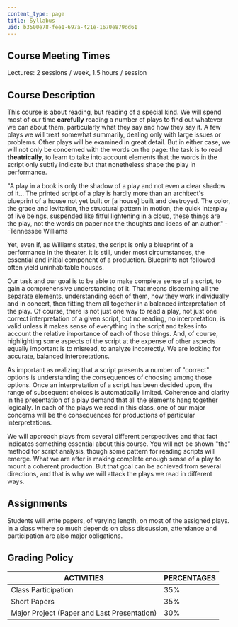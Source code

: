 ```yaml
---
content_type: page
title: Syllabus
uid: b3500e78-fee1-697a-421e-1670e879dd61
---
```


Course Meeting Times
--------------------

Lectures: 2 sessions / week, 1.5 hours / session

Course Description
------------------

This course is about reading, but reading of a special kind. We will spend most of our time **carefully** reading a number of plays to find out whatever we can about them, particularly what they say and how they say it. A few plays we will treat somewhat summarily, dealing only with large issues or problems. Other plays will be examined in great detail. But in either case, we will not only be concerned with the words on the page: the task is to read **theatrically**, to learn to take into account elements that the words in the script only subtly indicate but that nonetheless shape the play in performance.

"A play in a book is only the shadow of a play and not even a clear shadow of it... The printed script of a play is hardly more than an architect's blueprint of a house not yet built or \[a house\] built and destroyed. The color, the grace and levitation, the structural pattern in motion, the quick interplay of live beings, suspended like fitful lightening in a cloud, these things are the play, not the words on paper nor the thoughts and ideas of an author." --Tennessee Williams

Yet, even if, as Williams states, the script is only a blueprint of a performance in the theater, it is still, under most circumstances, the essential and initial component of a production. Blueprints not followed often yield uninhabitable houses.

Our task and our goal is to be able to make complete sense of a script, to gain a comprehensive understanding of it. That means discerning all the separate elements, understanding each of them, how they work individually and in concert, then fitting them all together in a balanced interpretation of the play. Of course, there is not just one way to read a play, not just one correct interpretation of a given script, but no reading, no interpretation, is valid unless it makes sense of everything in the script and takes into account the relative importance of each of those things. And, of course, highlighting some aspects of the script at the expense of other aspects equally important is to misread, to analyze incorrectly. We are looking for accurate, balanced interpretations.

As important as realizing that a script presents a number of "correct" options is understanding the consequences of choosing among those options. Once an interpretation of a script has been decided upon, the range of subsequent choices is automatically limited. Coherence and clarity in the presentation of a play demand that all the elements hang together logically. In each of the plays we read in this class, one of our major concerns will be the consequences for productions of particular interpretations.

We will approach plays from several different perspectives and that fact indicates something essential about this course. You will not be shown "the" method for script analysis, though some pattern for reading scripts will emerge. What we are after is making complete enough sense of a play to mount a coherent production. But that goal can be achieved from several directions, and that is why we will attack the plays we read in different ways.

Assignments
-----------

Students will write papers, of varying length, on most of the assigned plays. In a class where so much depends on class discussion, attendance and participation are also major obligations.

Grading Policy
--------------

| ACTIVITIES | PERCENTAGES |
| --- | --- |
| Class Participation | 35% |
| Short Papers | 35% |
| Major Project (Paper and Last Presentation) | 30%